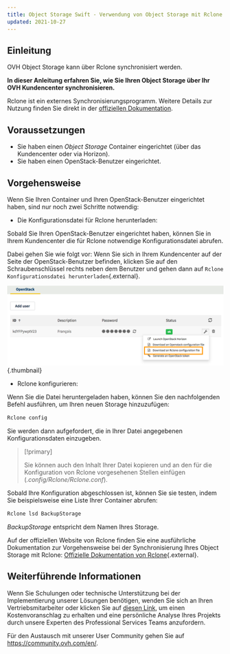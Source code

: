 ```yaml
---
title: Object Storage Swift - Verwendung von Object Storage mit Rclone
updated: 2021-10-27
---
```



## Einleitung

OVH Object Storage kann über Rclone synchronisiert werden.

**In dieser Anleitung erfahren Sie, wie Sie Ihren Object Storage über Ihr OVH Kundencenter synchronisieren.**

Rclone ist ein externes Synchronisierungsprogramm. Weitere Details zur Nutzung finden Sie direkt in der [offiziellen Dokumentation](https://Rclone.org/).

## Voraussetzungen

- Sie haben einen *Object Storage* Container eingerichtet (über das Kundencenter oder via Horizon).
- Sie haben einen OpenStack-Benutzer eingerichtet.

## Vorgehensweise

Wenn Sie Ihren Container und Ihren OpenStack-Benutzer eingerichtet haben, sind nur noch zwei Schritte notwendig:

- Die Konfigurationsdatei für Rclone herunterladen:

Sobald Sie Ihren OpenStack-Benutzer eingerichtet haben, können Sie in Ihrem Kundencenter die für Rclone notwendige Konfigurationsdatei abrufen.

Dabei gehen Sie wie folgt vor: Wenn Sie sich in Ihrem Kundencenter auf der Seite der OpenStack-Benutzer befinden, klicken Sie auf den Schraubenschlüssel rechts neben dem Benutzer und gehen dann auf `Rclone Konfigurationsdatei herunterladen`{.external}.

![Download der Rclone-Konfigurationsdatei](images/download_file.png){.thumbnail}


- Rclone konfigurieren:

Wenn Sie die Datei heruntergeladen haben, können Sie den nachfolgenden Befehl ausführen, um Ihren neuen Storage hinzuzufügen:

```sh
Rclone config
```

Sie werden dann aufgefordert, die in Ihrer Datei angegebenen Konfigurationsdaten einzugeben.

> [!primary]
>
> Sie können auch den Inhalt Ihrer Datei kopieren und an den für die Konfiguration von Rclone vorgesehenen Stellen einfügen (*.config/Rclone/Rclone.conf*).
> 

Sobald Ihre Konfiguration abgeschlossen ist, können Sie sie testen, indem Sie beispielsweise eine Liste Ihrer Container abrufen:

```sh
Rclone lsd BackupStorage
```

*BackupStorage* entspricht dem Namen Ihres Storage.

Auf der offiziellen Website von Rclone finden Sie eine ausführliche Dokumentation zur Vorgehensweise bei der Synchronisierung Ihres Object Storage mit Rclone: [Offizielle Dokumentation von Rclone](https://Rclone.org/swift/){.external}.


## Weiterführende Informationen

Wenn Sie Schulungen oder technische Unterstützung bei der Implementierung unserer Lösungen benötigen, wenden Sie sich an Ihren Vertriebsmitarbeiter oder klicken Sie auf [diesen Link](https://www.ovhcloud.com/de/professional-services/), um einen Kostenvoranschlag zu erhalten und eine persönliche Analyse Ihres Projekts durch unsere Experten des Professional Services Teams anzufordern.

Für den Austausch mit unserer User Community gehen Sie auf <https://community.ovh.com/en/>.
